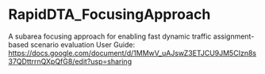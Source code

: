 # RapidDTA_FocusingApproach
A subarea focusing approach for enabling fast dynamic traffic assignment-based scenario evaluation
User Guide: https://docs.google.com/document/d/1MMwV_uAJswZ3ETJCU9JM5CIzn8s37QDttrrnQXpQfG8/edit?usp=sharing
